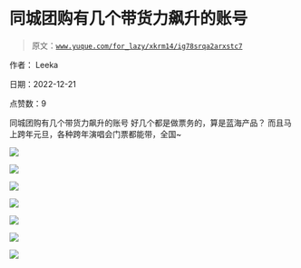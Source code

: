 # 同城团购有几个带货力飙升的账号

> 原文：[`www.yuque.com/for_lazy/xkrm14/ig78srqa2arxstc7`](https://www.yuque.com/for_lazy/xkrm14/ig78srqa2arxstc7)

作者： Leeka

日期：2022-12-21

点赞数：9

同城团购有几个带货力飙升的账号 好几个都是做票务的，算是蓝海产品？ 而且马上跨年元旦，各种跨年演唱会门票都能带，全国~

![](img/f8f38278fdc1acbd9bc57094a4d11e1b.png)

![](img/59abb666589362082f9dcf120a6f69f4.png)

![](img/65f03386561e5795ff77d1a13d4ce32f.png)

![](img/d66901596c47b04efe2200ec9073dcbf.png)

![](img/ba87edc15f4700a730dfc25589c6d188.png)

![](img/77fe18b00d4a1014694472d2b96401ec.png)

![](img/7311a37638d84de9dc2ed5be43f1f4a6.png)




